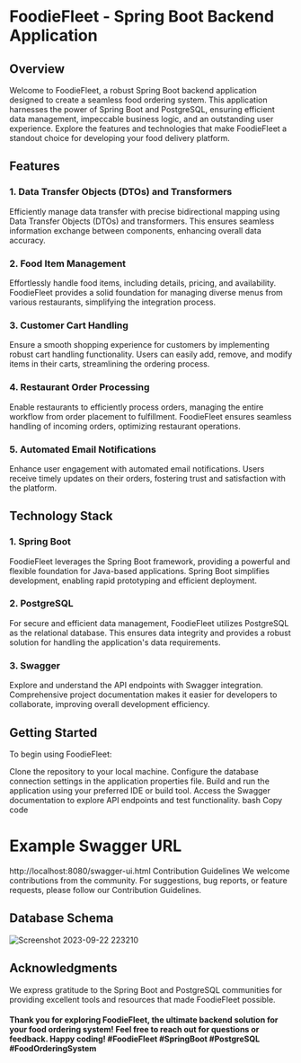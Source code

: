 # FoodieFleet - Spring Boot Backend Application

## Overview
Welcome to FoodieFleet, a robust Spring Boot backend application designed to create a seamless food ordering system. This application harnesses the power of Spring Boot and PostgreSQL, ensuring efficient data management, impeccable business logic, and an outstanding user experience. Explore the features and technologies that make FoodieFleet a standout choice for developing your food delivery platform.

## Features

### 1. Data Transfer Objects (DTOs) and Transformers
Efficiently manage data transfer with precise bidirectional mapping using Data Transfer Objects (DTOs) and transformers. This ensures seamless information exchange between components, enhancing overall data accuracy.

### 2. Food Item Management
Effortlessly handle food items, including details, pricing, and availability. FoodieFleet provides a solid foundation for managing diverse menus from various restaurants, simplifying the integration process.

### 3. Customer Cart Handling
Ensure a smooth shopping experience for customers by implementing robust cart handling functionality. Users can easily add, remove, and modify items in their carts, streamlining the ordering process.

### 4. Restaurant Order Processing
Enable restaurants to efficiently process orders, managing the entire workflow from order placement to fulfillment. FoodieFleet ensures seamless handling of incoming orders, optimizing restaurant operations.

### 5. Automated Email Notifications
Enhance user engagement with automated email notifications. Users receive timely updates on their orders, fostering trust and satisfaction with the platform.

## Technology Stack
### 1. Spring Boot
FoodieFleet leverages the Spring Boot framework, providing a powerful and flexible foundation for Java-based applications. Spring Boot simplifies development, enabling rapid prototyping and efficient deployment.

### 2. PostgreSQL
For secure and efficient data management, FoodieFleet utilizes PostgreSQL as the relational database. This ensures data integrity and provides a robust solution for handling the application's data requirements.

### 3. Swagger
Explore and understand the API endpoints with Swagger integration. Comprehensive project documentation makes it easier for developers to collaborate, improving overall development efficiency.

## Getting Started
To begin using FoodieFleet:

Clone the repository to your local machine.
Configure the database connection settings in the application properties file.
Build and run the application using your preferred IDE or build tool.
Access the Swagger documentation to explore API endpoints and test functionality.
bash
Copy code
# Example Swagger URL
http://localhost:8080/swagger-ui.html
Contribution Guidelines
We welcome contributions from the community. For suggestions, bug reports, or feature requests, please follow our Contribution Guidelines.

## Database Schema

![Screenshot 2023-09-22 223210](https://github.com/Misbahrahman/foodieFleet/assets/98620184/999e8510-b895-4890-9ae2-c95add0331b9)

## Acknowledgments
We express gratitude to the Spring Boot and PostgreSQL communities for providing excellent tools and resources that made FoodieFleet possible.

#### Thank you for exploring FoodieFleet, the ultimate backend solution for your food ordering system! Feel free to reach out for questions or feedback. Happy coding! #FoodieFleet #SpringBoot #PostgreSQL #FoodOrderingSystem
